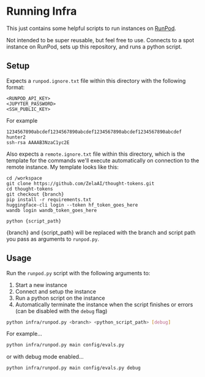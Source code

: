 # Running Infra
This just contains some helpful scripts to run instances on [RunPod](https://runpod.io).

Not intended to be super reusable, but feel free to use. Connects to a spot instance on RunPod, sets up this repository, and runs a python script.

## Setup

Expects a `runpod.ignore.txt` file within this directory with the following format:

```
<RUNPOD_API_KEY>
<JUPYTER_PASSWORD>
<SSH_PUBLIC_KEY>
```

For example

```
1234567890abcdef1234567890abcdef1234567890abcdef1234567890abcdef
hunter2
ssh-rsa AAAAB3NzaC1yc2E
```

Also expects a `remote.ignore.txt` file within this directory, which is the template for the commands we'll execute automatically on connection to the remote instance. My template looks like this:

```
cd /workspace
git clone https://github.com/ZelaAI/thought-tokens.git
cd thought-tokens
git checkout {branch}
pip install -r requirements.txt
huggingface-cli login --token hf_token_goes_here
wandb login wandb_token_goes_here

python {script_path}
```

{branch} and {script_path} will be replaced with the branch and script path you pass as arguments to `runpod.py`.

## Usage

Run the `runpod.py` script with the following arguments to:
1. Start a new instance
2. Connect and setup the instance
3. Run a python script on the instance
4. Automatically terminate the instance when the script finishes or errors (can be disabled with the `debug` flag)

```bash
python infra/runpod.py <branch> <python_script_path> [debug]
```

For example...
```bash
python infra/runpod.py main config/evals.py
```

or with debug mode enabled...
```bash
python infra/runpod.py main config/evals.py debug
```